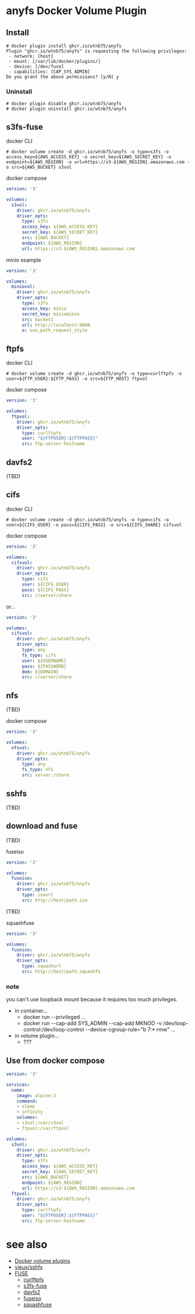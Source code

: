 # anyfs Docker Volume Plugin

## Install

```
# docker plugin install ghcr.io/wtnb75/anyfs
Plugin "ghcr.io/wtnb75/anyfs" is requesting the following privileges:
 - network: [host]
 - mount: [/var/lib/docker/plugins/]
 - device: [/dev/fuse]
 - capabilities: [CAP_SYS_ADMIN]
Do you grant the above permissions? [y/N] y
```

### Uninstall

```
# docker plugin disable ghcr.io/wtnb75/anyfs
# docker plugin uninstall ghcr.io/wtnb75/anyfs
```

## s3fs-fuse

docker CLI

```
# docker volume create -d ghcr.io/wtnb75/anyfs -o type=s3fs -o access_key=${AWS_ACCESS_KEY} -o secret_key=${AWS_SECRET_KEY} -o endpoint=${AWS_REGION} -o url=https://s3-${AWS_REGION}.amazonaws.com -o src=${AWS_BUCKET} s3vol
```

docker compose

```yaml
version: '3'

volumes:
  s3vol:
    driver: ghcr.io/wtnb75/anyfs
    driver_opts:
      type: s3fs
      access_key: ${AWS_ACCESS_KEY}
      secret_key: ${AWS_SECRET_KEY}
      src: ${AWS_BUCKET}
      endpoint: ${AWS_REGION}
      url: https://s3-${AWS_REGION}.amazonaws.com
```

minio example

```yaml
version: '3'

volumes:
  miniovol:
    driver: ghcr.io/wtnb75/anyfs
    driver_opts:
      type: s3fs
      access_key: minio
      secret_key: miniominio
      src: bucket1
      url: http://localhost:9000
      o: use_path_request_style
```

## ftpfs

docker CLI

```
# docker volume create -d ghcr.io/wtnb75/anyfs -o type=curlftpfs -o user=${FTP_USER}:${FTP_PASS} -o src=${FTP_HOST} ftpvol
```

docker compose

```yaml
version: '3'

volumes:
  ftpvol:
    driver: ghcr.io/wtnb75/anyfs
    driver_opts:
      type: curlftpfs
      user: "${FTPUSER}:${FTPPASS}"
      src: ftp-server-hostname
```

## davfs2

(TBD)

## cifs

docker CLI

```
# docker volume create -d ghcr.io/wtnb75/anyfs -o type=cifs -o user=${CIFS_USER} -o pass=${CIFS_PASS} -o src=${CIFS_SHARE} cifsvol
```

docker compose

```yaml
version: '3'

volumes:
  cifsvol:
    driver: ghcr.io/wtnb75/anyfs
    driver_opts:
      type: cifs
      user: ${CIFS_USER}
      pass: ${CIFS_PASS}
      src: //server/share
```

or...

```yaml
version: '3'

volumes:
  cifsvol:
    driver: ghcr.io/wtnb75/anyfs
    driver_opts:
      type: any
      fs_type: cifs
      user: ${USERNAME}
      pass: ${PASSWORD}
      dom: ${DOMAIN}
      src: //server/share
```

## nfs

(TBD)

docker compose

```yaml
version: '3'

volumes:
  nfsvol:
    driver: ghcr.io/wtnb75/anyfs
    driver_opts:
      type: any
      fs_type: nfs
      src: server:/share
```

## sshfs

(TBD)

## download and fuse

(TBD)

fuseiso

```yaml
version: '3'

volumes:
  fuseiso:
    driver: ghcr.io/wtnb75/anyfs
    driver_opts:
      type: isourl
      src: http://host/path.iso
```

(TBD)

squashfuse

```yaml
version: '3'

volumes:
  fuseiso:
    driver: ghcr.io/wtnb75/anyfs
    driver_opts:
      type: squashurl
      src: http://host/path.squashfs
```

### note

you can't use loopback mount because it requires too much privileges.

- in container...
  - docker run --privileged ...
  - docker run --cap-add SYS_ADMIN --cap-add MKNOD -v /dev/loop-control:/dev/loop-control --device-cgroup-rule="b 7:* rmw" ...
- in volume plugin...
  - ???

## Use from docker compose

```yaml
version: '3'

services:
  name:
    image: alpine:3
    command:
    - sleep
    - infinity
    volumes:
    - s3vol:/var/s3vol
    - ftpvol:/var/ftpvol

volumes:
  s3vol:
    driver: ghcr.io/wtnb75/anyfs
    driver_opts:
      type: s3fs
      access_key: ${AWS_ACCESS_KEY}
      secret_key: ${AWS_SECRET_KEY}
      src: ${AWS_BUCKET}
      endpoint: ${AWS_REGION}
      url: https://s3-${AWS_REGION}.amazonaws.com
  ftpvol:
    driver: ghcr.io/wtnb75/anyfs
    driver_opts:
      type: curlftpfs
      user: "${FTPUSER}:${FTPPASS}"
      src: ftp-server-hostname
```

# see also

- [Docker volume plugins](https://docs.docker.com/engine/extend/plugins_volume/)
- [vieux/sshfs](https://github.com/vieux/docker-volume-sshfs)
- [FUSE](https://github.com/libfuse/libfuse)
  - [curlftpfs](http://curlftpfs.sourceforge.net/)
  - [s3fs-fuse](https://github.com/s3fs-fuse/s3fs-fuse)
  - [davfs2](https://savannah.nongnu.org/projects/davfs2)
  - [fuseiso](https://sourceforge.net/projects/fuseiso/)
  - [squashfuse](https://github.com/vasi/squashfuse)
